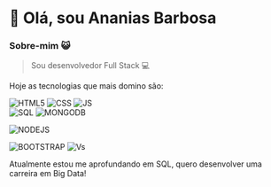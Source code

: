 # 👋 Olá, sou Ananias Barbosa

### Sobre-mim 😺

> Sou desenvolvedor Full Stack 💻

Hoje as tecnologias que mais domino são:

![](https://img.icons8.com/color/42/000000/html-5--v1.png "HTML5")  ![CSS](https://img.icons8.com/color/42/000000/css3.png "CSS3") ![JS](https://img.icons8.com/color/42/000000/javascript--v1.png "Java Script")  
![SQL](https://img.icons8.com/color/43/000000/sql.png "SQL") ![MONGODB](https://icons8.com/icon/74402/mongodb "MONGODB")

![NODEJS](https://icons8.com/icon/54087/nodejs "NODEJS") 

![BOOTSTRAP](https://img.icons8.com/color/48/000000/bootstrap.png "BOOTSTRAP") ![Vs](https://img.icons8.com/color/42/000000/visual-studio.png "VS CODE")



Atualmente estou me aprofundando em SQL, quero desenvolver uma carreira em Big Data!
